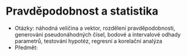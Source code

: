 # Pravděpodobnost a statistika
- Otázky: náhodná veličina a vektor, rozdělení pravděpodobnosti, generování pseudonáhodných čísel, bodové a intervalové odhady parametrů, testování hypotéz, regresní a korelační analýza
- Předmět:
